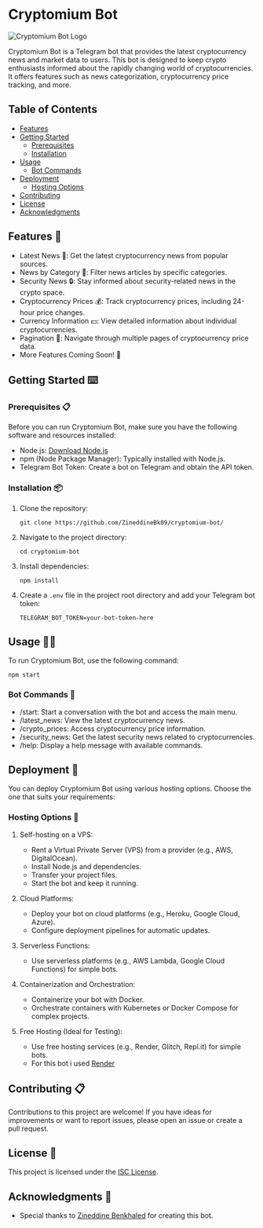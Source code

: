 # Cryptomium Bot

![Cryptomium Bot Logo](https://chat.openai.com/c/path-to-your-image/cryptomium-bot-logo.png)

Cryptomium Bot is a Telegram bot that provides the latest cryptocurrency news and market data to users. This bot is designed to keep crypto enthusiasts informed about the rapidly changing world of cryptocurrencies. It offers features such as news categorization, cryptocurrency price tracking, and more.

## Table of Contents

- [Features](#features)
- [Getting Started](#getting-started)
  - [Prerequisites](#prerequisites)
  - [Installation](#installation)
- [Usage](#usage)
  - [Bot Commands](#bot-commands)
- [Deployment](#deployment)
  - [Hosting Options](#hosting-options)
- [Contributing](#contributing)
- [License](#license)
- [Acknowledgments](#acknowledgments)

## Features 🚀

- Latest News 📰: Get the latest cryptocurrency news from popular sources.
- News by Category 📑: Filter news articles by specific categories.
- Security News 🔒: Stay informed about security-related news in the crypto space.
- Cryptocurrency Prices 💰: Track cryptocurrency prices, including 24-hour price changes.
- Currency Information 💵: View detailed information about individual cryptocurrencies.
- Pagination 📄: Navigate through multiple pages of cryptocurrency price data.
- More Features Coming Soon! 🚀

## Getting Started ⌨️

### Prerequisites 📋

Before you can run Cryptomium Bot, make sure you have the following software and resources installed:

- Node.js: [Download Node.js](https://nodejs.org/)
- npm (Node Package Manager): Typically installed with Node.js.
- Telegram Bot Token: Create a bot on Telegram and obtain the API token.

### Installation 📦

1.  Clone the repository:

    `git clone https://github.com/ZineddineBk09/cryptomium-bot/`

2.  Navigate to the project directory:

    `cd cryptomium-bot`

3.  Install dependencies:

    `npm install`

4.  Create a `.env` file in the project root directory and add your Telegram bot token:

    `TELEGRAM_BOT_TOKEN=your-bot-token-here`

## Usage 👨‍💻

To run Cryptomium Bot, use the following command:

`npm start`

### Bot Commands 🤖

- /start: Start a conversation with the bot and access the main menu.
- /latest_news: View the latest cryptocurrency news.
- /crypto_prices: Access cryptocurrency price information.
- /security_news: Get the latest security news related to cryptocurrencies.
- /help: Display a help message with available commands.

## Deployment 🚀

You can deploy Cryptomium Bot using various hosting options. Choose the one that suits your requirements:

### Hosting Options 📡

1.  Self-hosting on a VPS:

    - Rent a Virtual Private Server (VPS) from a provider (e.g., AWS, DigitalOcean).
    - Install Node.js and dependencies.
    - Transfer your project files.
    - Start the bot and keep it running.

2.  Cloud Platforms:

    - Deploy your bot on cloud platforms (e.g., Heroku, Google Cloud, Azure).
    - Configure deployment pipelines for automatic updates.

3.  Serverless Functions:

    - Use serverless platforms (e.g., AWS Lambda, Google Cloud Functions) for simple bots.

4.  Containerization and Orchestration:

    - Containerize your bot with Docker.
    - Orchestrate containers with Kubernetes or Docker Compose for complex projects.

5.  Free Hosting (Ideal for Testing):

    - Use free hosting services (e.g., Render, Glitch, Repl.it) for simple bots.
    - For this bot i used [Render](https://render.com/)

## Contributing 📋

Contributions to this project are welcome! If you have ideas for improvements or want to report issues, please open an issue or create a pull request.

## License 📄

This project is licensed under the [ISC License](https://opensource.org/licenses/ISC).

## Acknowledgments 🏅

- Special thanks to [Zineddine Benkhaled](mailto:@ZineddineBk09) for creating this bot.

